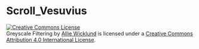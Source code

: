# Scroll_Vesuvius  
<a rel="license" href="http://creativecommons.org/licenses/by/4.0/"><img alt="Creative Commons License" style="border-width:0" src="https://i.creativecommons.org/l/by/4.0/88x31.png" /></a><br /><span xmlns:dct="http://purl.org/dc/terms/" href="http://purl.org/dc/dcmitype/Text" property="dct:title" rel="dct:type">Greyscale Filtering</span> by <a xmlns:cc="http://creativecommons.org/ns#" href="https://github.com/awicklund/Scroll_Vesuvius/edit/main/Greyscale_range.ipynb" property="cc:attributionName" rel="cc:attributionURL">Allie Wicklund</a> is licensed under a <a rel="license" href="http://creativecommons.org/licenses/by/4.0/">Creative Commons Attribution 4.0 International License</a>.
